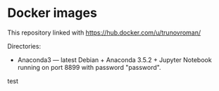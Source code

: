 # Docker images

This repository linked with https://hub.docker.com/u/trunovroman/

Directories:
* Anaconda3 — latest Debian + Anaconda 3.5.2 + Jupyter Notebook running on port 8899 with password "password".

test
